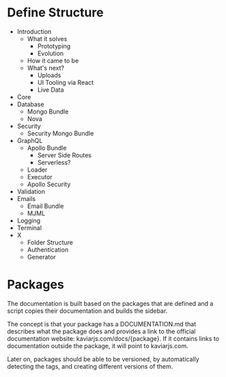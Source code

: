 # Define Structure

- Introduction
  - What it solves
    - Prototyping
    - Evolution
  - How it came to be
  - What's next?
    - Uploads
    - UI Tooling via React
    - Live Data
- Core
- Database
  - Mongo Bundle
  - Nova
- Security
  - Security Mongo Bundle
- GraphQL
  - Apollo Bundle
    - Server Side Routes
    - Serverless?
  - Loader
  - Executor
  - Apollo Security
- Validation
- Emails
  - Email Bundle
  - MJML
- Logging
- Terminal
- X
  - Folder Structure
  - Authentication
  - Generator

# Packages

The documentation is built based on the packages that are defined and a script copies their documentation and builds the sidebar.

The concept is that your package has a DOCUMENTATION.md that describes what the package does and provides a link to the official documentation website: kaviarjs.com/docs/{package}. If it contains links to documentation outside the package, it will point to kaviarjs.com.

Later on, packages should be able to be versioned, by automatically detecting the tags, and creating different versions of them.
